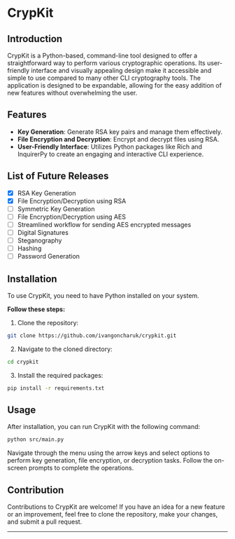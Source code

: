 # CrypKit

## Introduction
CrypKit is a Python-based, command-line tool designed to offer a straightforward way to perform various cryptographic operations. Its user-friendly interface and visually appealing design make it accessible and simple to use compared to many other CLI cryptography tools. The application is designed to be expandable, allowing for the easy addition of new features without overwhelming the user.

## Features
- **Key Generation**: Generate RSA key pairs and manage them effectively.
- **File Encryption and Decryption**: Encrypt and decrypt files using RSA.
- **User-Friendly Interface**: Utilizes Python packages like Rich and InquirerPy to create an engaging and interactive CLI experience.


## List of Future Releases
- [x] RSA Key Generation
- [x] File Encryption/Decryption using RSA
- [ ] Symmetric Key Generation
- [ ] File Encryption/Decryption using AES
- [ ] Streamlined workflow for sending AES encrypted messages
- [ ] Digital Signatures
- [ ] Steganography
- [ ] Hashing
- [ ] Password Generation

## Installation
To use CrypKit, you need to have Python installed on your system.

**Follow these steps:**

1. Clone the repository:
  ```bash
  git clone https://github.com/ivangoncharuk/crypkit.git
  ```
2. Navigate to the cloned directory:
```bash
cd crypkit
```

3. Install the required packages:
```bash
pip install -r requirements.txt
```

## Usage
After installation, you can run CrypKit with the following command:

```bash
python src/main.py
```

Navigate through the menu using the arrow keys and select options to perform key generation, file encryption, or decryption tasks. Follow the on-screen prompts to complete the operations.

## Contribution
Contributions to CrypKit are welcome! If you have an idea for a new feature or an improvement, feel free to clone the repository, make your changes, and submit a pull request.

---

